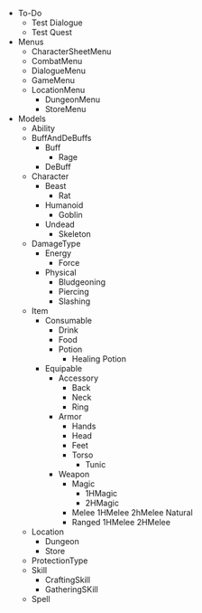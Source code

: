 * To-Do
    * Test Dialogue
    * Test Quest
* Menus
    * CharacterSheetMenu
    * CombatMenu
    * DialogueMenu
    * GameMenu
    * LocationMenu
        * DungeonMenu
        * StoreMenu
* Models
    * Ability
    * BuffAndDeBuffs
        * Buff
            * Rage
        * DeBuff
    * Character
        * Beast
            * Rat
        * Humanoid
            * Goblin
        * Undead
            * Skeleton
    * DamageType
        * Energy
            * Force
        * Physical
            * Bludgeoning
            * Piercing
            * Slashing
    * Item
        * Consumable
            * Drink
            * Food
            * Potion
                * Healing Potion
        * Equipable
            * Accessory
                * Back
                * Neck
                * Ring
            * Armor
                * Hands
                * Head
                * Feet
                * Torso
                    * Tunic
            * Weapon
                * Magic
                    * 1HMagic
                    * 2HMagic
                * Melee
                    1HMelee
                    2hMelee
                    Natural
                * Ranged
                    1HMelee
                    2HMelee
    * Location
        * Dungeon
        * Store
    * ProtectionType
    * Skill
        * CraftingSkill
        * GatheringSKill
    * Spell